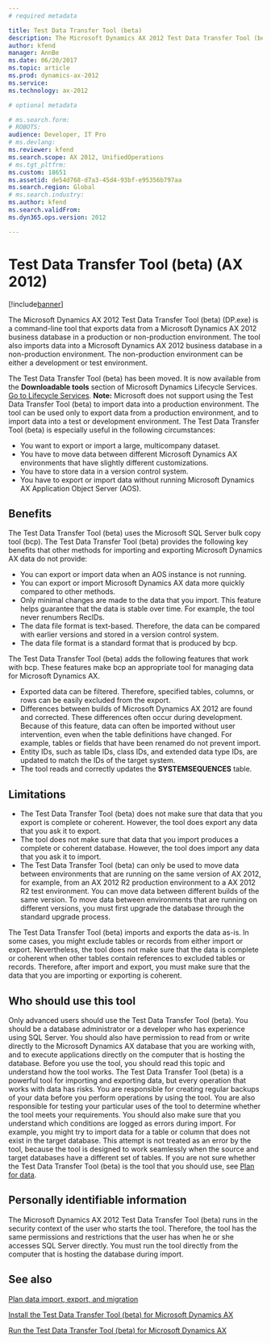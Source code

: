 ```yaml
---
# required metadata

title: Test Data Transfer Tool (beta) 
description: The Microsoft Dynamics AX 2012 Test Data Transfer Tool (beta) (DP.exe) is a command-line tool that exports data from a Microsoft Dynamics AX 2012 business database in a production or non-production environment. The tool also imports data into a Microsoft Dynamics AX 2012 business database in a non-production environment. The non-production environment can be either a development or test environment.
author: kfend
manager: AnnBe
ms.date: 06/20/2017
ms.topic: article
ms.prod: dynamics-ax-2012 
ms.service:
ms.technology: ax-2012

# optional metadata

# ms.search.form: 
# ROBOTS: 
audience: Developer, IT Pro
# ms.devlang: 
ms.reviewer: kfend
ms.search.scope: AX 2012, UnifiedOperations
# ms.tgt_pltfrm: 
ms.custom: 18651
ms.assetid: de54d768-d7a3-45d4-93bf-e95356b797aa
ms.search.region: Global
# ms.search.industry: 
ms.author: kfend
ms.search.validFrom: 
ms.dyn365.ops.version: 2012

---
```


# Test Data Transfer Tool (beta) (AX 2012)

[!include[banner](../../includes/banner.md)]


The Microsoft Dynamics AX 2012 Test Data Transfer Tool (beta) (DP.exe) is a command-line tool that exports data from a Microsoft Dynamics AX 2012 business database in a production or non-production environment. The tool also imports data into a Microsoft Dynamics AX 2012 business database in a non-production environment. The non-production environment can be either a development or test environment.

The Test Data Transfer Tool (beta) has been moved. It is now available from the **Downloadable tools** section of Microsoft Dynamics Lifecycle Services. [Go to Lifecycle Services](https://lcs.dynamics.com). **Note:** Microsoft does not support using the Test Data Transfer Tool (beta) to import data into a production environment. The tool can be used only to export data from a production environment, and to import data into a test or development environment. The Test Data Transfer Tool (beta) is especially useful in the following circumstances:

-   You want to export or import a large, multicompany dataset.
-   You have to move data between different Microsoft Dynamics AX environments that have slightly different customizations.
-   You have to store data in a version control system.
-   You have to export or import data without running Microsoft Dynamics AX Application Object Server (AOS).

## Benefits
The Test Data Transfer Tool (beta) uses the Microsoft SQL Server bulk copy tool (bcp). The Test Data Transfer Tool (beta) provides the following key benefits that other methods for importing and exporting Microsoft Dynamics AX data do not provide:

-   You can export or import data when an AOS instance is not running.
-   You can export or import Microsoft Dynamics AX data more quickly compared to other methods.
-   Only minimal changes are made to the data that you import. This feature helps guarantee that the data is stable over time. For example, the tool never renumbers RecIDs.
-   The data file format is text-based. Therefore, the data can be compared with earlier versions and stored in a version control system.
-   The data file format is a standard format that is produced by bcp.

The Test Data Transfer Tool (beta) adds the following features that work with bcp. These features make bcp an appropriate tool for managing data for Microsoft Dynamics AX.

-   Exported data can be filtered. Therefore, specified tables, columns, or rows can be easily excluded from the export.
-   Differences between builds of Microsoft Dynamics AX 2012 are found and corrected. These differences often occur during development. Because of this feature, data can often be imported without user intervention, even when the table definitions have changed. For example, tables or fields that have been renamed do not prevent import.
-   Entity IDs, such as table IDs, class IDs, and extended data type IDs, are updated to match the IDs of the target system.
-   The tool reads and correctly updates the **SYSTEMSEQUENCES** table.

## Limitations
-   The Test Data Transfer Tool (beta) does not make sure that data that you export is complete or coherent. However, the tool does export any data that you ask it to export.
-   The tool does not make sure that data that you import produces a complete or coherent database. However, the tool does import any data that you ask it to import.
-   The Test Data Transfer Tool (beta) can only be used to move data between environments that are running on the same version of AX 2012, for example, from an AX 2012 R2 production environment to a AX 2012 R2 test environment. You can move data between different builds of the same version. To move data between environments that are running on different versions, you must first upgrade the database through the standard upgrade process.

The Test Data Transfer Tool (beta) imports and exports the data as-is. In some cases, you might exclude tables or records from either import or export. Nevertheless, the tool does not make sure that the data is complete or coherent when other tables contain references to excluded tables or records. Therefore, after import and export, you must make sure that the data that you are importing or exporting is coherent.

## Who should use this tool
Only advanced users should use the Test Data Transfer Tool (beta). You should be a database administrator or a developer who has experience using SQL Server. You should also have permission to read from or write directly to the Microsoft Dynamics AX database that you are working with, and to execute applications directly on the computer that is hosting the database. Before you use the tool, you should read this topic and understand how the tool works. The Test Data Transfer Tool (beta) is a powerful tool for importing and exporting data, but every operation that works with data has risks. You are responsible for creating regular backups of your data before you perform operations by using the tool. You are also responsible for testing your particular uses of the tool to determine whether the tool meets your requirements. You should also make sure that you understand which conditions are logged as errors during import. For example, you might try to import data for a table or column that does not exist in the target database. This attempt is not treated as an error by the tool, because the tool is designed to work seamlessly when the source and target databases have a different set of tables. If you are not sure whether the Test Data Transfer Tool (beta) is the tool that you should use, see [Plan for data](http://technet.microsoft.com/library/8b061683-1c1c-40a0-af49-c2cda7c86f9c(AX.60).aspx).

## Personally identifiable information
The Microsoft Dynamics AX 2012 Test Data Transfer Tool (beta) runs in the security context of the user who starts the tool. Therefore, the tool has the same permissions and restrictions that the user has when he or she accesses SQL Server directly. You must run the tool directly from the computer that is hosting the database during import.

See also
--------

[Plan data import, export, and migration](http://technet.microsoft.com/library/a05289fb-0f8f-4563-be3c-7c840bfea7e1(AX.60).aspx)

[Install the Test Data Transfer Tool (beta) for Microsoft Dynamics AX](install-test-data-transfer-tool-beta.md)

[Run the Test Data Transfer Tool (beta) for Microsoft Dynamics AX](run-test-data-transfer-tool-beta.md)



